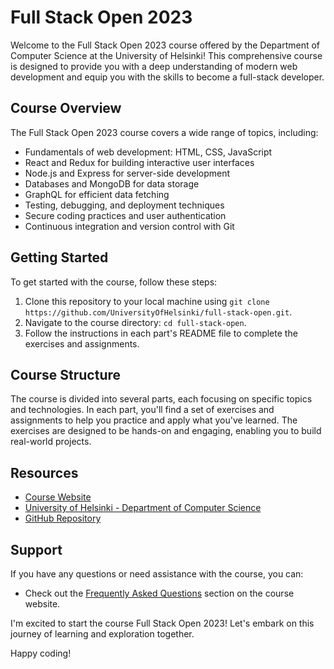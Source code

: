 # Full Stack Open 2023

Welcome to the Full Stack Open 2023 course offered by the Department of Computer Science at the University of Helsinki! This comprehensive course is designed to provide you with a deep understanding of modern web development and equip you with the skills to become a full-stack developer.

## Course Overview

The Full Stack Open 2023 course covers a wide range of topics, including:

- Fundamentals of web development: HTML, CSS, JavaScript
- React and Redux for building interactive user interfaces
- Node.js and Express for server-side development
- Databases and MongoDB for data storage
- GraphQL for efficient data fetching
- Testing, debugging, and deployment techniques
- Secure coding practices and user authentication
- Continuous integration and version control with Git

## Getting Started

To get started with the course, follow these steps:

1. Clone this repository to your local machine using `git clone https://github.com/UniversityOfHelsinki/full-stack-open.git`.
2. Navigate to the course directory: `cd full-stack-open`.
3. Follow the instructions in each part's README file to complete the exercises and assignments.

## Course Structure

The course is divided into several parts, each focusing on specific topics and technologies. In each part, you'll find a set of exercises and assignments to help you practice and apply what you've learned. The exercises are designed to be hands-on and engaging, enabling you to build real-world projects.

## Resources

- [Course Website](https://fullstackopen.com/)
- [University of Helsinki - Department of Computer Science](https://www.helsinki.fi/en/news/teaching/full-stack-open-online-course-full-stack-development-now-also-available-english)
- [GitHub Repository](https://github.com/fullstack-hy2020/fullstack-hy2020.github.io)

## Support

If you have any questions or need assistance with the course, you can:
- Check out the [Frequently Asked Questions](https://fullstackopen.com/en/faq) section on the course website.

I'm excited to start the course Full Stack Open 2023! Let's embark on this journey of learning and exploration together.

Happy coding!
